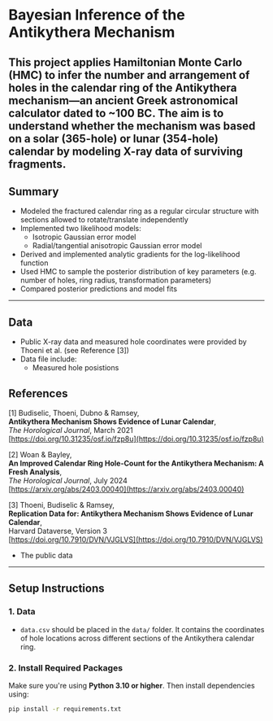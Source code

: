 # Bayesian Inference of the Antikythera Mechanism

This project applies Hamiltonian Monte Carlo (HMC) to infer the number and arrangement of holes in the calendar ring of the Antikythera mechanism—an ancient Greek astronomical calculator dated to ~100 BC. The aim is to understand whether the mechanism was based on a **solar (365-hole)** or **lunar (354-hole)** calendar by modeling X-ray data of surviving fragments.
---

## Summary

- Modeled the fractured calendar ring as a regular circular structure with sections allowed to rotate/translate independently
- Implemented two likelihood models:
  - Isotropic Gaussian error model
  - Radial/tangential anisotropic Gaussian error model
- Derived and implemented analytic gradients for the log-likelihood function
- Used HMC to sample the posterior distribution of key parameters (e.g. number of holes, ring radius, transformation parameters)
- Compared posterior predictions and model fits
---

## Data

- Public X-ray data and measured hole coordinates were provided by Thoeni et al. (see Reference [3])
- Data file include:
    - Measured hole posistions

## References

[1] Budiselic, Thoeni, Dubno & Ramsey,  
**Antikythera Mechanism Shows Evidence of Lunar Calendar**,  
*The Horological Journal*, March 2021  
[https://doi.org/10.31235/osf.io/fzp8u](https://doi.org/10.31235/osf.io/fzp8u)

[2] Woan & Bayley,  
**An Improved Calendar Ring Hole-Count for the Antikythera Mechanism: A Fresh Analysis**,  
*The Horological Journal*, July 2024  
[https://arxiv.org/abs/2403.00040](https://arxiv.org/abs/2403.00040)

[3] Thoeni, Budiselic & Ramsey,  
**Replication Data for: Antikythera Mechanism Shows Evidence of Lunar Calendar**,  
Harvard Dataverse, Version 3  
[https://doi.org/10.7910/DVN/VJGLVS](https://doi.org/10.7910/DVN/VJGLVS)

  - The public data
---
## Setup Instructions

### 1. Data

- `data.csv` should be placed in the `data/` folder. It contains the coordinates of hole locations across different sections of the Antikythera calendar ring.

### 2. Install Required Packages

Make sure you're using **Python 3.10 or higher**. Then install dependencies using:

```bash
pip install -r requirements.txt
```
